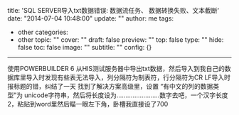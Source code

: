 title: 'SQL SERVER导入txt数据错误: 数据流任务、 数据转换失败、文本截断'
date: "2014-07-04 10:48:00"
update: ""
author: me
tags:
- other
categories:
- other
topic: ""
cover: ""
draft: false
preview: ""
top: false
type: ""
hide: false
toc: false
image: ""
subtitle: ""
config: {}


---



使用POWERBUILDER 6 从HIS测试服务器中导出txt数据，然后导入到我自己的数据库里导入时发现有些表无法导入，列分隔符为制表符，行分隔符为CR LF导入时报标题的错，纠结了一天
找到了解决方案高级里，设置 “有中文的列的数据类型”为 unicode字符串，然后将长度设为……………………数字去吧，一个汉字长度2，粘贴到word里然后瞄一眼左下角，卧槽我直接设了700
